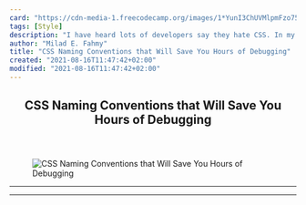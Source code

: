 ```yaml
---
card: "https://cdn-media-1.freecodecamp.org/images/1*YunI3ChUVMlpmFzo75FczQ.png"
tags: [Style]
description: "I have heard lots of developers say they hate CSS. In my expe"
author: "Milad E. Fahmy"
title: "CSS Naming Conventions that Will Save You Hours of Debugging"
created: "2021-08-16T11:47:42+02:00"
modified: "2021-08-16T11:47:42+02:00"
---
```

<div class="site-wrapper">
<main id="site-main" class="site-main outer">
<div class="inner">
<article class="post-full post tag-style tag-coding tag-technology tag-programming tag-css ">
<header class="post-full-header">
<h1 class="post-full-title">CSS Naming Conventions that Will Save You Hours of Debugging</h1>
</header>
<figure class="post-full-image">
<picture>
<source media="(max-width: 700px)" sizes="1px" srcset="data:image/gif;base64,R0lGODlhAQABAIAAAAAAAP///yH5BAEAAAAALAAAAAABAAEAAAIBRAA7 1w">
<source media="(min-width: 701px)" sizes="(max-width: 800px) 400px,
(max-width: 1170px) 700px,
1400px" srcset="https://cdn-media-1.freecodecamp.org/images/1*YunI3ChUVMlpmFzo75FczQ.png 300w,
https://cdn-media-1.freecodecamp.org/images/1*YunI3ChUVMlpmFzo75FczQ.png 600w,
https://cdn-media-1.freecodecamp.org/images/1*YunI3ChUVMlpmFzo75FczQ.png 1000w,
https://cdn-media-1.freecodecamp.org/images/1*YunI3ChUVMlpmFzo75FczQ.png 2000w">
<img onerror="this.style.display='none'" src="https://cdn-media-1.freecodecamp.org/images/1*YunI3ChUVMlpmFzo75FczQ.png" alt="CSS Naming Conventions that Will Save You Hours of Debugging">
</picture>
</figure>
<section class="post-full-content">
<div class="post-content">
</div>
<hr>
<hr>
</section>
</article>
</div>
</main>
</div>
<!-- Google Tag Manager (noscript) -->
<!-- End Google Tag Manager (noscript) -->
